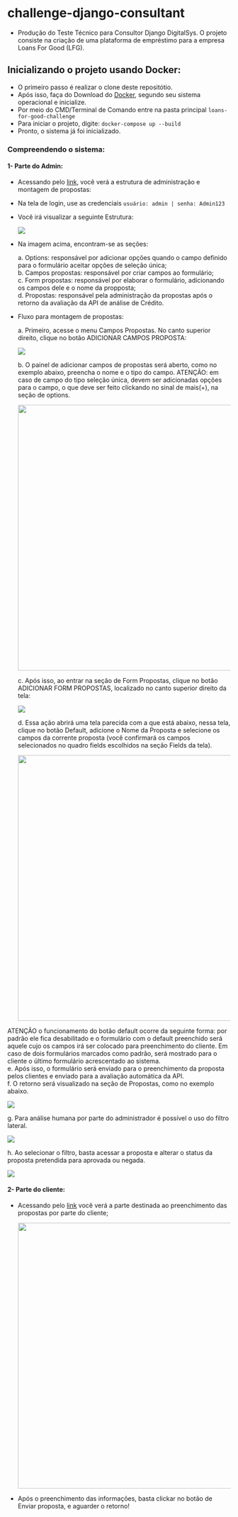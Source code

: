 # challenge-django-consultant
- Produção do Teste Técnico para Consultor Django DigitalSys. O projeto consiste na criação de uma plataforma de empréstimo para a empresa Loans For Good (LFG).

## Inicializando o projeto usando Docker:

- O primeiro passo é realizar o clone deste repositótio.
- Após isso, faça do Download do [Docker](https://www.docker.com/products/docker-desktop/), segundo seu sistema operacional e inicialize.
- Por meio do CMD/Terminal de Comando entre na pasta principal
``
loans-for-good-challenge
``
- Para iniciar o projeto, digite:
  ``
  docker-compose up --build
  ``
- Pronto, o sistema já foi inicializado.

### Compreendendo o sistema:
#### 1- Parte do Admin:
 - Acessando pelo [link](http://localhost:8000/admin/), você verá a estrutura de administração e montagem de propostas:
 - Na tela de login, use as credenciais `usuário: admin | senha: Admin123`
 - Você irá visualizar a seguinte Estrutura:
   <p float="center">
     <img src="https://github.com/thaazevedo/loans-for-good-challenge/assets/76017955/0e5193db-4d74-46cc-b561-4fb7a7d493d7">
   </p>
 - Na imagem acima, encontram-se as seções:
   
    a. Options: responsável por adicionar opções quando o campo definido para o formulário aceitar opções de seleção única;<br>
    b. Campos propostas: responsável por criar campos ao formulário;<br>
    c. Form propostas: responsável por elaborar o formulário, adicionando os campos dele e o nome da propposta;<br>
    d. Propostas: responsável pela administração da propostas após o retorno da avaliação da API de análise de Crédito.

 - Fluxo para montagem de propostas:

    a. Primeiro, acesse o menu Campos Propostas. No canto superior direito, clique no botão ADICIONAR CAMPOS PROPOSTA:
    <p float="center">
      <img src="https://github.com/thaazevedo/loans-for-good-challenge/assets/76017955/4874f574-f00e-4398-b346-8edf50333c27">
    </p> 
    b. O painel de adicionar campos de propostas será aberto, como no exemplo abaixo, preencha o nome e o tipo do campo. ATENÇÃO: em caso de campo do tipo seleção única, devem ser adicionadas opções para o campo, o que deve ser feito clickando no sinal de mais(+), na seção de options.
    <p float="center">
     <img width="600px" src="https://github.com/thaazevedo/loans-for-good-challenge/assets/76017955/03f2fb7d-bf51-4751-9705-9d39a4ecae97">
    </p> 
    
    c. Após isso, ao entrar na seção de Form Propostas, clique no botão ADICIONAR FORM PROPOSTAS, localizado no canto superior direito da tela:
    <p float="center">
     <img src="https://github.com/thaazevedo/loans-for-good-challenge/assets/76017955/78c56143-5465-48fa-bcdd-0a3830bbf64c">
    </p>
    d. Essa ação abrirá uma tela parecida com a que está abaixo, nessa tela, clique no botão Default, adicione o Nome da Proposta e selecione os campos da corrente proposta (você confirmará os campos selecionados no quadro fields escolhidos na seção Fields da tela).
    <p float="center">
     <img width="600px" src="https://github.com/thaazevedo/loans-for-good-challenge/assets/76017955/cb9bbc32-29f5-4b8d-b0f4-531aa3939832">
    </p> 
ATENÇÃO o funcionamento do botão default ocorre da seguinte forma: por padrão ele fica desabilitado e o formulário com o default preenchido será aquele cujo os campos irá ser colocado para preenchimento do cliente. Em caso de dois formulários marcados como padrão, será mostrado para o cliente o último formulário acrescentado ao sistema.<br>
    e. Após isso, o formulário será enviado para o  preenchimento da proposta pelos clientes e enviado para a avaliação automática da API.<br>
    f. O retorno será visualizado na seção de Propostas, como no exemplo abaixo. 
    <p float="center">
     <img src="https://github.com/thaazevedo/loans-for-good-challenge/assets/76017955/98833c7d-2869-4f42-a02f-6c9ac1aeaa4f">
    </p>
    g. Para análise humana por parte do administrador é possível o uso do filtro lateral. 
    <p float="center">
     <img src="https://github.com/thaazevedo/loans-for-good-challenge/assets/76017955/5ac3af62-650d-4809-b832-ce4df549be52">
    </p>
    h. Ao selecionar o filtro, basta acessar a proposta e alterar o status da proposta pretendida para aprovada ou negada.
    <p float="center">
     <img src="https://github.com/thaazevedo/loans-for-good-challenge/assets/76017955/cd76e057-94c2-40c5-9c2f-242f9dd0d3e7">
    </p>


#### 2- Parte do cliente:
 - Acessando pelo [link](http://localhost:8000/) você verá a parte destinada ao preenchimento das propostas por parte do cliente;
   <p float="center">
     <img width="600px" src="https://github.com/thaazevedo/loans-for-good-challenge/assets/76017955/1b2285f8-d48c-4446-a81e-9afaeb17522c">
   </p>
 - Após o preenchimento das informações, basta clickar no botão de Enviar proposta, e aguarder o retorno!
